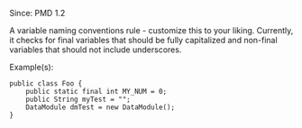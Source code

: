 Since: PMD 1.2

A variable naming conventions rule - customize this to your liking.  Currently, it
checks for final variables that should be fully capitalized and non-final variables
that should not include underscores.

Example(s):
```
public class Foo {
    public static final int MY_NUM = 0;
    public String myTest = "";
    DataModule dmTest = new DataModule();
}
```
